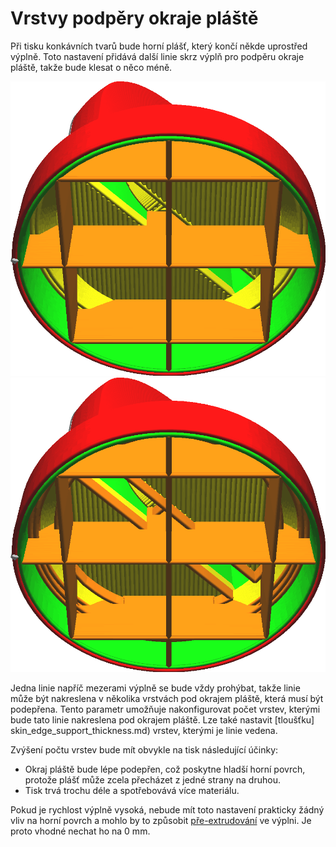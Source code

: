 Vrstvy podpěry okraje pláště
====
Při tisku konkávních tvarů bude horní plášť, který končí někde uprostřed výplně. Toto nastavení přidává další linie skrz výplň pro podpěru okraje pláště, takže bude klesat o něco méně.

![Okraj pláště není dobře výplní podepřen](../../../articles/images/skin_edge_support_thickness_0.png)
![Obvod je protažen výplní pod okrajem pláště](../../../articles/images/skin_edge_support_thickness.png)

Jedna linie napříč mezerami výplně se bude vždy prohýbat, takže linie může být nakreslena v několika vrstvách pod okrajem pláště, která musí být podepřena. Tento parametr umožňuje nakonfigurovat počet vrstev, kterými bude tato linie nakreslena pod okrajem pláště. Lze také nastavit [tloušťku] skin_edge_support_thickness.md) vrstev, kterými je linie vedena.

Zvýšení počtu vrstev bude mít obvykle na tisk následující účinky:
* Okraj pláště bude lépe podepřen, což poskytne hladší horní povrch, protože plášť může zcela přecházet z jedné strany na druhou.
* Tisk trvá trochu déle a spotřebovává více materiálu.

Pokud je rychlost výplně vysoká, nebude mít toto nastavení prakticky žádný vliv na horní povrch a mohlo by to způsobit [pře-extrudování](../troubleshooting/overextrusion.md) ve výplni. Je proto vhodné nechat ho na 0 mm.